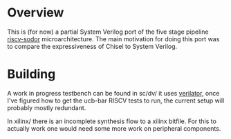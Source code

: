 # Overview

This is (for now) a partial System Verilog port of the five stage
pipeline [riscv-sodor](https://github.com/ucb-bar/riscv-sodor)
microarchitecture. The main motivation for doing
this port was to compare the expressiveness of Chisel to System
Verilog. 


# Building

A work in progress testbench can be found in sc/dv/ it uses
[verilator](http://www.veripool.org/wiki/verilator), once I've figured
how to get the ucb-bar RISCV tests to run, the current setup will
probably mostly redundant.

In xilinx/ there is an incomplete synthesis flow to a xilinx
bitfile. For this to actually work one would need some more work on
peripheral components.


